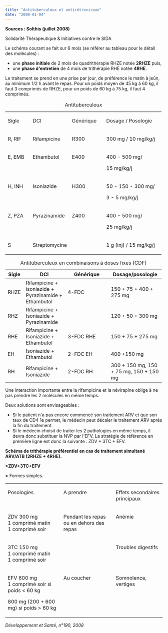 ```yaml
---
title: "Antituberculeux et antirétroviraux"
date: "2008-01-04"
---
```


**Sources : Solthis (juillet 2008)**

Solidarité Thérapeutique & Initiatives contre le SIDA

Le schéma courant se fait sur 6 mois (se référer au tableau pour le détail des molécules) :

*   une **phase initiale** de 2 mois de quadrithérapie RHZE notée **2RHZE** puis,
*   une **phase d'entretien** de 4 mois de trithérapie RHE notée **4RHE**.

Le traitement se prend en une prise par jour, de préférence le matin à jeûn, au minimum 1/2 h avant le repas. Pour un poids moyen de 45 kg à 60 kg, il faut 3 comprimés de RHZE, pour un poids de 60 kg à 75 kg, il faut 4 comprimés.

<table>
<caption>Antituberculeux</caption>

<thead></thead>

<tbody>

<tr>

<td style="width: 64px;" valign="top">

Sigle

</td>

<td style="width: 100px;" valign="top">

DCI

</td>

<td style="width: 94px;" valign="top">

Générique

</td>

<td style="width: 169px;" valign="top">

Dosage / Posologie

</td>

</tr>

<tr>

<td style="width: 64px;" valign="top">

R, RIF

</td>

<td style="width: 100px;" valign="top">

Rifampicine

</td>

<td style="width: 94px;" valign="top">

R300

</td>

<td style="width: 169px;" valign="top">

300 mg / 10 mg/kg/j

</td>

</tr>

<tr>

<td style="width: 64px;" valign="top">

E, EMB

</td>

<td style="width: 100px;" valign="top">

Ethambutol

</td>

<td style="width: 94px;" valign="top">

E400

</td>

<td style="width: 169px;" valign="top">

400 - 500 mg/

15 mg/kg/j

</td>

</tr>

<tr>

<td style="width: 64px;" valign="top">

H, INH

</td>

<td style="width: 100px;" valign="top">

Isoniazide

</td>

<td style="width: 94px;" valign="top">

H300

</td>

<td style="width: 169px;" valign="top">

50 - 150 - 300 mg/

3 - 5 mg/kg/j

</td>

</tr>

<tr>

<td style="width: 64px;" valign="top">

Z, PZA

</td>

<td style="width: 100px;" valign="top">

Pyrazinamide

</td>

<td style="width: 94px;" valign="top">

Z400

</td>

<td style="width: 169px;" valign="top">

400 - 500 mg/

25 mg/kg/j

</td>

</tr>

<tr>

<td style="width: 64px;" valign="top">

S

</td>

<td style="width: 100px;" valign="top">

Streptomycine

</td>

<td style="width: 94px;" valign="top"></td>

<td style="width: 169px;" valign="top">

1 g (inj) / 15 mg/kg/j

</td>

</tr>

</tbody>

</table>

<table>
<caption>Antituberculeux en combinaisons à doses fixes (CDF)</caption>

<thead>

<tr>

<th scope="col">Sigle</th>

<th scope="col" style="width: 118px;">DCI</th>

<th scope="col" style="width: 122px;">Générique</th>

<th scope="col" style="width: 155px;">Dosage/posologie</th>

</tr>

</thead>

<tbody>

<tr>

<td>RHZE</td>

<td style="width: 118px;">Rifampicine +  
isoniazide + Pyrazinamide +  
Ethambutol</td>

<td style="width: 122px;">  
4-FDC  
</td>

<td style="width: 155px;">150 + 75 + 400 + 275 mg</td>

</tr>

<tr>

<td>RHZ</td>

<td style="width: 118px;">Rifampicine + Isoniazide + Pyrazinamide</td>

<td style="width: 122px;"> </td>

<td style="width: 155px;">120 + 50 + 300 mg</td>

</tr>

<tr>

<td>RHE</td>

<td style="width: 118px;">Rifampicine + Isoniazide + Ethambutol</td>

<td style="width: 122px;">  
3-FDC RHE  
</td>

<td style="width: 155px;">150 + 75 + 275 mg</td>

</tr>

<tr>

<td>EH</td>

<td style="width: 118px;">Isoniazide + Ethambutol</td>

<td style="width: 122px;">2-FDC EH  
</td>

<td style="width: 155px;">400 +150 mg</td>

</tr>

<tr>

<td>RH</td>

<td style="width: 118px;">Rifampicine + Isoniazide</td>

<td style="width: 122px;">2-FDC RH  
 </td>

<td style="width: 155px;">300 + 150 mg,  
150 + 75 mg, 150 +  
150 mg</td>

</tr>

</tbody>

</table>

Une interaction importante entre la rifampicine et la névirapine oblige à ne pas prendre les 2 molécules en même temps.

Deux solutions sont envisageables :

*   Si le patient n'a pas encore commencé son traitement ARV et que son taux de CD4 1e permet, le médecin peut décaler le traitement ARV après la fin du traitement.  
*   Si le médecin choisit de traiter les 2 pathologies en même temps, il devra donc substituer la NVP par l'EFV. La stratégie de référence en première ligne est donc la suivante : ZDV + 3TC + EFV.

**Schéma de trithérapie préférentiel en cas de traitement simultané ARV/ATB (2RHZE + 4RHE).**

**>ZDV+3TC+EFV**

**>** Formes simples.

<table>

<tbody>

<tr>

<td valign="top">

Posologies

</td>

<td valign="top">

A prendre

</td>

<td valign="top">

Effets secondaires principaux

</td>

</tr>

<tr>

<td valign="top">

ZDV 300 mg  
1 comprimé matin  
1 comprimé soir

</td>

<td valign="top">

Pendant les repas ou en dehors des repas

</td>

<td valign="top">

Anémie

</td>

</tr>

<tr>

<td valign="top">

3TC 150 mg  
1 comprimé matin  
1 comprimé soir

</td>

<td valign="top"></td>

<td valign="top">

Troubles digestifs

</td>

</tr>

<tr>

<td valign="top">

EFV 600 mg  
1 comprimé soir si poids < 60 kg

800 mg (200 + 600 mg) si poids > 60 kg

</td>

<td valign="top">

Au coucher

</td>

<td valign="top">

Somnolence, vertiges

</td>

</tr>

</tbody>

</table>

_Développement et Santé, n°190, 2008_